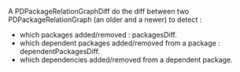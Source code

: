 A PDPackageRelationGraphDiff do the diff between two PDPackageRelationGraph (an older and a newer) to detect : - which packages added/removed : packagesDiff. - which dependent packages added/removed from a package : dependentPackagesDiff. - which dependencies added/removed from a dependent package.